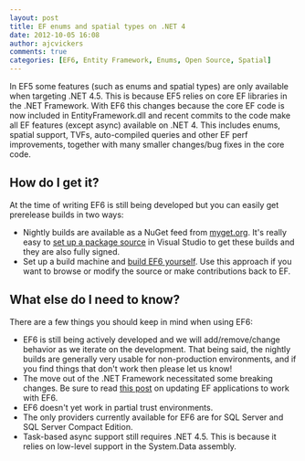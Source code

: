 ```yaml
---
layout: post
title: EF enums and spatial types on .NET 4
date: 2012-10-05 16:08
author: ajcvickers
comments: true
categories: [EF6, Entity Framework, Enums, Open Source, Spatial]
---
```

In EF5 some features (such as enums and spatial types) are only available when targeting .NET 4.5. This is because EF5 relies on core EF libraries in the .NET Framework. With EF6 this changes because the core EF code is now included in EntityFramework.dll and recent commits to the code make all EF features (except async) available on .NET 4. This includes enums, spatial support, TVFs, auto-compiled queries and other EF perf improvements, together with many smaller changes/bug fixes in the core code.
<h2>How do I get it?</h2>
At the time of writing EF6 is still being developed but you can easily get prerelease builds in two ways:
<ul>
	<li>Nightly builds are available as a NuGet feed from <a href="http://www.myget.org/gallery/aspnetwebstacknightly">myget.org</a>. It's really easy to <a href="http://entityframework.codeplex.com/wikipage?title=Nightly%20Builds">set up a package source</a> in Visual Studio to get these builds and they are also fully signed.</li>
	<li>Set up a build machine and <a href="http://entityframework.codeplex.com/">build EF6 yourself</a>. Use this approach if you want to browse or modify the source or make contributions back to EF.</li>
</ul>
<h2>What else do I need to know?</h2>
There are a few things you should keep in mind when using EF6:
<ul>
	<li>EF6 is still being actively developed and we will add/remove/change behavior as we iterate on the development. That being said, the nightly builds are generally very usable for non-production environments, and if you find things that don't work then please let us know!</li>
	<li>The move out of the .NET Framework necessitated some breaking changes. Be sure to read <a href="http://entityframework.codeplex.com/wikipage?title=Updating%20Applications%20to%20use%20EF6">this post</a> on updating EF applications to work with EF6.</li>
	<li>EF6 doesn't yet work in partial trust environments.</li>
	<li>The only providers currently available for EF6 are for SQL Server and SQL Server Compact Edition.</li>
	<li>Task-based async support still requires .NET 4.5. This is because it relies on low-level support in the System.Data assembly.</li>
</ul>
